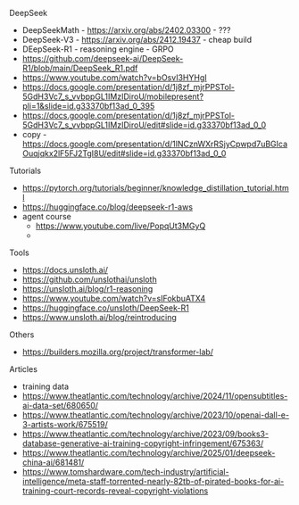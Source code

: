DeepSeek
* DeepSeekMath - https://arxiv.org/abs/2402.03300 - ???
* DeepSeek-V3 - https://arxiv.org/abs/2412.19437 - cheap build
* DEepSeek-R1 - reasoning engine - GRPO
* https://github.com/deepseek-ai/DeepSeek-R1/blob/main/DeepSeek_R1.pdf
* https://www.youtube.com/watch?v=bOsvI3HYHgI
* https://docs.google.com/presentation/d/1j8zf_mjrPPSTol-5GdH3Vc7_s_vvbppGL1IMzIDiroU/mobilepresent?pli=1&slide=id.g33370bf13ad_0_395
* https://docs.google.com/presentation/d/1j8zf_mjrPPSTol-5GdH3Vc7_s_vvbppGL1IMzIDiroU/edit#slide=id.g33370bf13ad_0_0
* copy - https://docs.google.com/presentation/d/1lNCznWXrRSjyCpwpd7uBGIcaOuqjqkx2lF5FJ2TgI8U/edit#slide=id.g33370bf13ad_0_0

Tutorials
* https://pytorch.org/tutorials/beginner/knowledge_distillation_tutorial.html
* https://huggingface.co/blog/deepseek-r1-aws
* agent course
  * https://www.youtube.com/live/PopqUt3MGyQ
  * 

Tools
* https://docs.unsloth.ai/
* https://github.com/unslothai/unsloth
* https://unsloth.ai/blog/r1-reasoning 
* https://www.youtube.com/watch?v=sIFokbuATX4
* https://huggingface.co/unsloth/DeepSeek-R1
* https://www.unsloth.ai/blog/reintroducing


Others
* https://builders.mozilla.org/project/transformer-lab/ 


Articles
* training data
* https://www.theatlantic.com/technology/archive/2024/11/opensubtitles-ai-data-set/680650/
* https://www.theatlantic.com/technology/archive/2023/10/openai-dall-e-3-artists-work/675519/
* https://www.theatlantic.com/technology/archive/2023/09/books3-database-generative-ai-training-copyright-infringement/675363/
* https://www.theatlantic.com/technology/archive/2025/01/deepseek-china-ai/681481/
* https://www.tomshardware.com/tech-industry/artificial-intelligence/meta-staff-torrented-nearly-82tb-of-pirated-books-for-ai-training-court-records-reveal-copyright-violations


